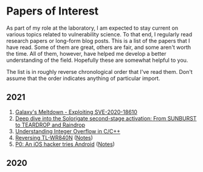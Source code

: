 # Papers of Interest

As part of my role at the laboratory, I am expected to stay current on various topics related to vulnerability science. To that end, I regularly read research papers or long-form blog posts. This is a list of the papers that I have read. Some of them are great, others are fair, and some aren't worth the time. All of them, however, have helped me develop a better understanding of the field. Hopefully these are somewhat helpful to you.

The list is in roughly reverse chronological order that I've read them. Don't assume that the order indicates anything of particular import.


## 2021

1. [Galaxy's Meltdown - Exploiting SVE-2020-18610](https://github.com/vngkv123/articles/blob/main/Galaxy's%20Meltdown%20-%20Exploiting%20SVE-2020-18610.md)
1. [Deep dive into the Solorigate second-stage activation: From SUNBURST to TEARDROP and Raindrop](https://www.microsoft.com/security/blog/2021/01/20/deep-dive-into-the-solorigate-second-stage-activation-from-sunburst-to-teardrop-and-raindrop/)
1. [Understanding Integer Overflow in C/C++](https://www.cs.utah.edu/~regehr/papers/overflow12.pdf)
1. [Reversing TL-WR840N](https://therealunicornsecurity.github.io/TPLink/) ([Notes](papers/02_notes.md))
1. [P0: An iOS hacker tries Android](https://googleprojectzero.blogspot.com/2020/12/an-ios-hacker-tries-android.html) ([Notes](papers/01_notes.md))


## 2020